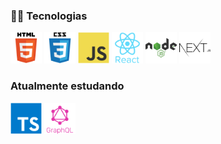 ### 🧑‍💻 Tecnologias

<img src="https://github.com/devicons/devicon/blob/master/icons/html5/html5-original-wordmark.svg" alt="HTML logo" width="50" height="50" /> <img src="https://github.com/devicons/devicon/blob/master/icons/css3/css3-original-wordmark.svg" alt="HTML logo" width="50" height="50" /> <img src="https://github.com/devicons/devicon/blob/master/icons/javascript/javascript-original.svg" alt="HTML logo" width="50" height="50" /> <img src="https://github.com/devicons/devicon/blob/master/icons/react/react-original-wordmark.svg" alt="HTML logo" width="50" height="50" /> <img src="https://github.com/devicons/devicon/blob/master/icons/nodejs/nodejs-original-wordmark.svg" alt="HTML logo" width="50" height="50" /> <img src="https://github.com/devicons/devicon/blob/master/icons/nextjs/nextjs-original-wordmark.svg" alt="HTML logo" width="50" height="50" /> 

### Atualmente estudando

<img src="https://github.com/devicons/devicon/blob/master/icons/typescript/typescript-original.svg" alt="HTML logo" width="50" height="50" /> <img src="https://github.com/devicons/devicon/blob/master/icons/graphql/graphql-plain-wordmark.svg" alt="HTML logo" width="50" height="50" />

